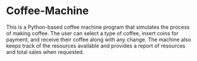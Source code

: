 # Coffee-Machine
This is a Python-based coffee machine program that simulates the process of making coffee. The user can select a type of coffee, insert coins for payment, and receive their coffee along with any change. The machine also keeps track of the resources available and provides a report of resources and total sales when requested.
